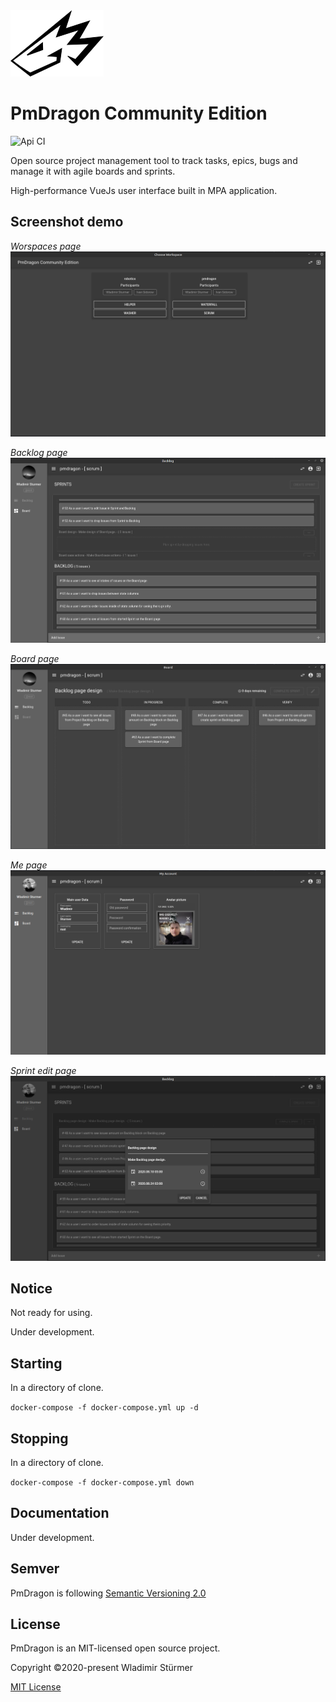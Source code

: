 <img src="docs/images/logo.png" width="149" height="106">

# PmDragon Community Edition

![Api CI](https://github.com/cybersturmer/pmdragon/workflows/Api%20CI/badge.svg)

Open source project management tool to track tasks, epics, bugs and manage it with agile boards and sprints.

High-performance VueJs user interface built in MPA application.

## Screenshot demo

*Worspaces page*
<img src="docs/images/workspaces.png">

*Backlog page*
<img src="docs/images/backlog.png">

*Board page*
<img src="docs/images/board.png">

*Me page*
<img src="docs/images/me.png">

*Sprint edit page*
<img src="docs/images/sprint_edit.png">

## Notice

Not ready for using.

Under development.

## Starting

In a directory of clone.

`docker-compose -f docker-compose.yml up -d`

## Stopping

In a directory of clone.

`docker-compose -f docker-compose.yml down`

## Documentation

Under development.

## Semver

PmDragon is following [Semantic Versioning 2.0](https://semver.org/)

## License

PmDragon is an MIT-licensed open source project.

Copyright ©2020-present Wladimir Stürmer

[MIT License](https://en.wikipedia.org/wiki/MIT_License)
